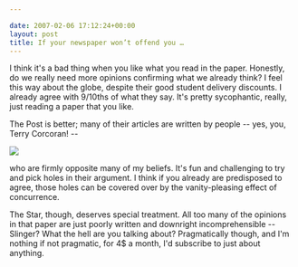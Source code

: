 ```yaml
---

date: 2007-02-06 17:12:24+00:00
layout: post
title: If your newspaper won’t offend you …
---
```


I think it's a bad thing when you like what you read in the paper. Honestly, do we really need more opinions confirming what we already think? I feel this way about the globe, despite their good student delivery discounts. I already agree with 9/10ths of what they say. It's pretty sycophantic, really, just reading a paper that you like.

The Post is better; many of their articles are written by people -- yes, you, Terry Corcoran!  --


![](http://photos-187.ak.facebook.com/ip002/v64/248/119/28122470/a28122470_33688187_4510.jpg)




who are firmly opposite many of my beliefs.  It's fun and challenging to try and pick holes in their argument. I think if you already are predisposed to agree, those holes can be covered over by the vanity-pleasing effect of concurrence.


The Star, though, deserves special treatment. All too many of the opinions in that paper are just poorly written and downright incomprehensible -- Slinger? What the hell are you talking about? Pragmatically though, and I'm nothing if not pragmatic, for 4$ a month, I'd subscribe to just about anything.

